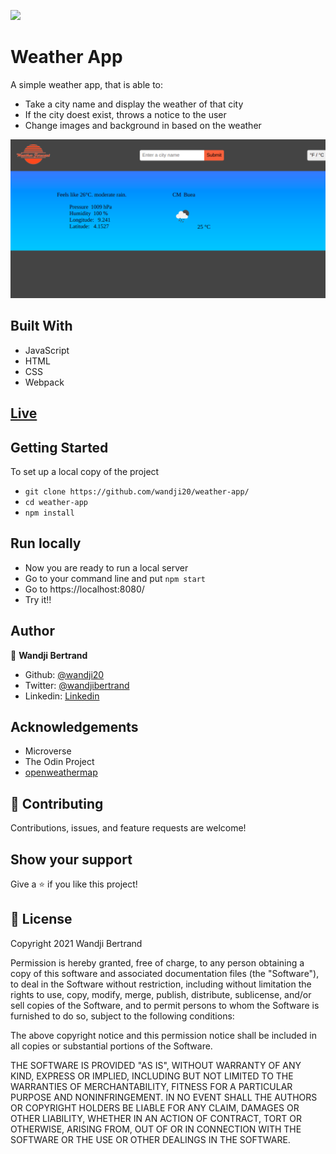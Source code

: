 ![](https://img.shields.io/badge/Microverse-blueviolet)

# Weather App

A simple weather app, that is able to:

- Take a city name and display the weather of that city
- If the city doest exist, throws a notice to the user
- Change images and background in based on the weather

![](./assets/screen.png)

## Built With

- JavaScript
- HTML
- CSS
- Webpack

## [Live](https://awesome-davinci-796587.netlify.app/)

## Getting Started

To set up a local copy of the project

- `git clone https://github.com/wandji20/weather-app/`
- `cd weather-app`
- `npm install`

## Run locally

- Now you are ready to run a local server
- Go to your command line and put `npm start`
- Go to https://localhost:8080/
- Try it!!

## Author

👤 **Wandji Bertrand**

- Github: [@wandji20](https://github.com/wandji20)
- Twitter: [@wandjibertrand](https://twitter.com/wandjibertrand)
- Linkedin: [Linkedin](https://www.linkedin.com/in/wandji-bertrand/)

## Acknowledgements

- Microverse
- The Odin Project
- [openweathermap](https://openweathermap.org/)

## 🤝 Contributing

Contributions, issues, and feature requests are welcome!

## Show your support

Give a ⭐️ if you like this project!

## 📝 License

Copyright 2021 Wandji Bertrand

Permission is hereby granted, free of charge, to any person obtaining a copy of this software and associated documentation files (the "Software"), to deal in the Software without restriction, including without limitation the rights to use, copy, modify, merge, publish, distribute, sublicense, and/or sell copies of the Software, and to permit persons to whom the Software is furnished to do so, subject to the following conditions:

The above copyright notice and this permission notice shall be included in all copies or substantial portions of the Software.

THE SOFTWARE IS PROVIDED "AS IS", WITHOUT WARRANTY OF ANY KIND, EXPRESS OR IMPLIED, INCLUDING BUT NOT LIMITED TO THE WARRANTIES OF MERCHANTABILITY, FITNESS FOR A PARTICULAR PURPOSE AND NONINFRINGEMENT. IN NO EVENT SHALL THE AUTHORS OR COPYRIGHT HOLDERS BE LIABLE FOR ANY CLAIM, DAMAGES OR OTHER LIABILITY, WHETHER IN AN ACTION OF CONTRACT, TORT OR OTHERWISE, ARISING FROM, OUT OF OR IN CONNECTION WITH THE SOFTWARE OR THE USE OR OTHER DEALINGS IN THE SOFTWARE.
